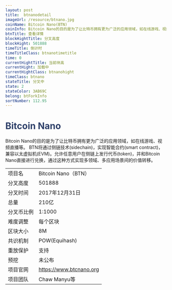 ```yaml
---
layout: post
title:  btnanodetail
imageUrl: /resource/btnano.jpg
coinName: Bitcoin Nano(BTN)
coinInfo: Bitcoin Nano的目的是为了让比特币拥有更为广泛的应用领域，如在线游戏、视频直播等
btnTitle: 查看详情
blockHightTitle: 分叉高度
blockHight: 501888
timeTitle: 倒计时
timeTitleClass: btnanotimetitle
time: 0
currentHightTitle: 当前块高
currentHight: 加载中
currentHightClass: btnanohight
timeClass: btnano
stateTitle: 分叉中
state: 2
stateColor: 3AB69C
belong: btForkInfo
sortNumber: 112.95
---
```

<h1 style="color: #2F416A">Bitcoin Nano</h1>
<p>Bitcoin Nano的目的是为了让比特币拥有更为广泛的应用领域，如在线游戏、视频直播等。 BTN将通过侧链技术(sidechain)，实现智能合约(smart contract)，兼容以太虚拟机(EVM)。允许任意用户在侧链上发行代币(token)，并和Bitcoin Nano直接进行兑换，通过这种方式实现多领域、多应用场景间的价值转移。
</p>
<table class="center">
  <tbody>
    <tr>
        <td class="tablehalf">项目名</td>
        <td class="tablehalf">Bitcoin Nano（BTN）</td>
    </tr>
    <tr>
        <td>分叉高度</td>
        <td>501888</td>
    </tr>
    <tr>
        <td>分叉时间</td>
        <td>2017年12月31日</td>
    </tr>
    <tr>
        <td>总量</td>
        <td>210亿</td>
    </tr>
    <tr>
        <td>分叉币比例</td>
        <td>1:1000</td>
    </tr>
    <tr>
        <td>难度调整</td>
        <td>每个区块</td>
    </tr>
    <tr>
        <td>区块大小</td>
        <td>8M</td>
    </tr>
    <tr>
        <td>共识机制</td>
        <td>POW(Equihash)</td>
    </tr>
    <tr>
        <td>重放保护</td>
        <td>支持</td>
    </tr>
    <tr>
        <td>预挖</td>
        <td>未公布</td>
    </tr>
    <tr>
        <td>项目官网</td>
        <td><a href="https://www.btcnano.org/" target="_blank">https://www.btcnano.org</a></td>
    </tr>
    <tr>
        <td>项目团队</td>
        <td>Chaw Manyu等</td>
    </tr>
  </tbody>
</table>